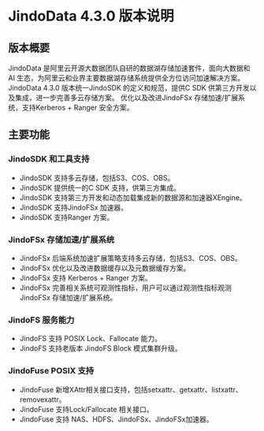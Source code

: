 # JindoData 4.3.0 版本说明

## 版本概要
JindoData 是阿里云开源大数据团队自研的数据湖存储加速套件，面向大数据和 AI 生态，为阿里云和业界主要数据湖存储系统提供全方位访问加速解决方案。
JindoData 4.3.0 版本统一JindoSDK 的定义和规范，提供C SDK 供第三方开发以及集成，进一步完善多云存储方案。 优化以及改进JindoFSx 存储加速/扩展系统，支持Kerberos + Ranger 安全方案。

## 主要功能

### JindoSDK 和工具支持
- JindoSDK 支持多云存储，包括S3、COS、OBS。
- JindoSDK 提供统一的C SDK 支持，供第三方集成。
- JindoSDK 支持第三方开发和动态加载集成新的数据源和加速器XEngine。
- JindoSDK 支持JindoFSx 加速器。
- JindoSDK 支持Ranger 方案。

### JindoFSx 存储加速/扩展系统
- JindoFSx 后端系统加速扩展策略支持多云存储，包括S3、COS、OBS。
- JindoFSx 优化以及改进数据缓存以及元数据缓存方案。
- JindoFSx 支持 Kerberos + Ranger 方案。
- JindoFSx 完善相关系统可观测性指标，用户可以通过观测性指标观测 JindoFSx 存储加速/扩展系统。

### JindoFS 服务能力
- JindoFS 支持 POSIX Lock、Fallocate 能力。
- JindoFS 支持老版本 JindoFS Block 模式集群升级。

### JindoFuse POSIX 支持
- JindoFuse 新增XAttr相关接口支持，包括setxattr、getxattr、listxattr、removexattr。
- JindoFuse 支持Lock/Fallocate 相关接口。
- JindoFuse 支持 NAS、HDFS、JindoFSx、JindoFSx加速器。
